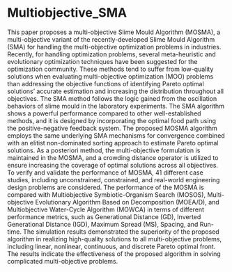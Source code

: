 # Multiobjective_SMA

This paper proposes a multi-objective Slime Mould Algorithm (MOSMA), a multi-objective variant of the recently-developed Slime Mould Algorithm (SMA) for 
handling the multi-objective optimization problems in industries. Recently, for handling optimization problems, several meta-heuristic and evolutionary 
optimization techniques have been suggested for the optimization community. These methods tend to suffer from low-quality solutions when evaluating 
multi-objective optimization (MOO) problems than addressing the objective functions of identifying Pareto optimal solutions’ accurate estimation and increasing 
the distribution throughout all objectives. The SMA method follows the logic gained from the oscillation behaviors of slime mould in the laboratory experiments. 
The SMA algorithm shows a powerful performance compared to other well-established methods, and it is designed by incorporating the optimal food path using the 
positive-negative feedback system. The proposed MOSMA algorithm employs the same underlying SMA mechanisms for convergence combined with an elitist non-dominated 
sorting approach to estimate Pareto optimal solutions. As a posteriori method, the multi-objective formulation is maintained in the MOSMA, and a crowding distance 
operator is utilized to ensure increasing the coverage of optimal solutions across all objectives. To verify and validate the performance of MOSMA, 41 different 
case studies, including unconstrained, constrained, and real-world engineering design problems are considered. The performance of the MOSMA is compared with 
Multiobjective Symbiotic-Organism Search (MOSOS), Multi-objective Evolutionary Algorithm Based on Decomposition (MOEA/D), and Multiobjective Water-Cycle Algorithm 
(MOWCA) in terms of different performance metrics, such as Generational Distance (GD), Inverted Generational Distance (IGD), Maximum Spread (MS), Spacing, and 
Run-time. The simulation results demonstrated the superiority of the proposed algorithm in realizing high-quality solutions to all multi-objective problems, 
including linear, nonlinear, continuous, and discrete Pareto optimal front. The results indicate the effectiveness of the proposed algorithm in solving 
complicated multi-objective problems.
